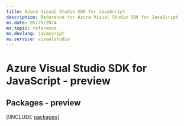 ```yaml
---
title: Azure Visual Studio SDK for JavaScript
description: Reference for Azure Visual Studio SDK for JavaScript
ms.date: 05/29/2024
ms.topic: reference
ms.devlang: javascript
ms.service: visualstudio
---
```

# Azure Visual Studio SDK for JavaScript - preview
## Packages - preview
[!INCLUDE [packages](visual-studio-index.md)]